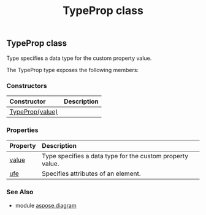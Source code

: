 ﻿---
title: TypeProp class
second_title: Aspose.Diagram for Python via .NET API References
description: 
type: docs
weight: 2400
url: /python-net/aspose.diagram/typeprop/
is_root: false
---

## TypeProp class

Type specifies a data type for the custom property value.



The TypeProp type exposes the following members:

### Constructors
| Constructor | Description |
| :- | :- |
| [TypeProp(value)](/diagram/python-net/aspose.diagram/typeprop/__init__/#TypePropValue) |  |


### Properties
| Property | Description |
| :- | :- |
| [value](/diagram/python-net/aspose.diagram/typeprop/value) | Type specifies a data type for the custom property value. |
| [ufe](/diagram/python-net/aspose.diagram/typeprop/ufe) | Specifies attributes of an element. |


### See Also

* module [aspose.diagram](../)
